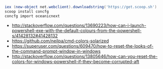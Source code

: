 ```powershell
iex (new-object net.webclient).downloadstring('https://get.scoop.sh')
scoop install concfg
concfg import oceanicnext
```

- http://stackoverflow.com/questions/13690223/how-can-i-launch-powershell-exe-with-the-default-colours-from-the-powershell-s/41428132#41428132
- https://github.com/neilpa/cmd-colors-solarized
- https://superuser.com/questions/609470/how-to-reset-the-looks-of-the-command-prompt-window-in-windows
- http://stackoverflow.com/questions/13805646/how-can-you-reset-the-colors-for-windows-powershell-if-they-become-corrupted-aft
